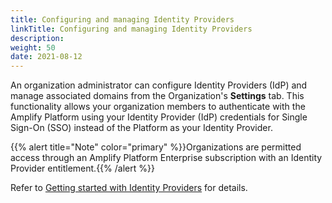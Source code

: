 ```yaml
---
title: Configuring and managing Identity Providers
linkTitle: Configuring and managing Identity Providers
description: 
weight: 50
date: 2021-08-12
---
```


An organization administrator can configure Identity Providers (IdP) and manage associated domains from the Organization's **Settings** tab. This functionality allows your organization members to authenticate with the Amplify Platform using your Identity Provider (IdP) credentials for Single Sign-On (SSO) instead of the Platform as your Identity Provider.

{{% alert title="Note" color="primary" %}}Organizations are permitted access through an Amplify Platform Enterprise subscription with an Identity Provider entitlement.{{% /alert %}}

Refer to [Getting started with Identity Providers](/docs/management_guide/configuring_and_managing_identity_providers/getting_started_with_identity_providers) for details.